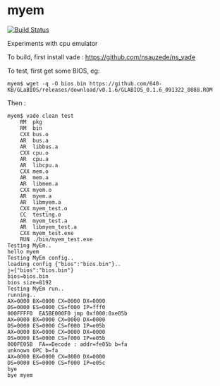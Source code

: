 # myem
[![Build Status][WorkflowBadge]][WorkflowUrl]

Experiments with cpu emulator

To build, first install vade :
https://github.com/nsauzede/ns_vade

To test, first get some BIOS, eg:
```
myem$ wget -q -O bios.bin https://github.com/640-KB/GLaBIOS/releases/download/v0.1.6/GLABIOS_0.1.6_091322_8088.ROM
```
Then :
```
myem$ vade clean test
    RM  pkg
    RM  bin
    CXX bus.o
    AR  bus.a
    AR  libbus.a
    CXX cpu.o
    AR  cpu.a
    AR  libcpu.a
    CXX mem.o
    AR  mem.a
    AR  libmem.a
    CXX myem.o
    AR  myem.a
    AR  libmyem.a
    CXX myem_test.o
    CC  testing.o
    AR  myem_test.a
    AR  libmyem_test.a
    CXX myem_test.exe
    RUN ./bin/myem_test.exe
Testing MyEm..
hello myem
Testing MyEm config..
loading config {"bios":"bios.bin"}..
j={"bios":"bios.bin"}
bios=bios.bin
bios size=8192
Testing MyEm run..
running..
AX=0000 BX=0000 CX=0000 DX=0000
DS=0000 ES=0000 CS=f000 IP=fff0
000FFFF0  EA5BE000F0 jmp 0xf000:0xe05b
AX=0000 BX=0000 CX=0000 DX=0000
DS=0000 ES=0000 CS=f000 IP=e05b
AX=0000 BX=0000 CX=0000 DX=0000
DS=0000 ES=0000 CS=f000 IP=e05b
000FE05B  FA==Decode : addr=fe05b b=fa
unknown OPC b=fa
AX=0000 BX=0000 CX=0000 DX=0000
DS=0000 ES=0000 CS=f000 IP=e05c
bye
bye myem
```

[WorkflowBadge]: https://github.com/nsauzede/myem/actions/workflows/vade.yml/badge.svg
[WorkflowUrl]: https://github.com/nsauzede/myem/commits/master
